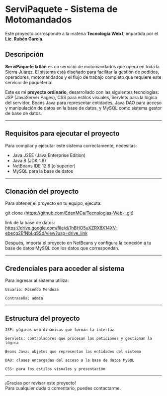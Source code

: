 # ServiPaquete - Sistema de Motomandados

Este proyecto corresponde a la materia **Tecnología Web I**, impartida por el **Lic. Rubén García**.

## Descripción

**ServiPaquete Ixtlán** es un servicio de motomandados que opera en toda la Sierra Juárez. El sistema está diseñado para facilitar la gestión de pedidos, operadores, motomandados y el flujo de trabajo completo que requiere este servicio de paquetería.

Este es mi **proyecto ordinario**, desarrollado con las siguientes tecnologías: JSP (JavaServer Pages), CSS para estilos visuales, Servlets para la lógica del servidor, Beans Java para representar entidades, Java DAO para acceso y manipulación de datos en la base de datos, y MySQL como sistema gestor de base de datos.

---

## Requisitos para ejecutar el proyecto

Para compilar y ejecutar este sistema correctamente, necesitas:

- Java J2EE (Java Enterprise Edition)  
- Java 8 (JDK 1.8)  
- NetBeans IDE 12.6 (o superior)  
- MySQL para la base de datos  

---

## Clonación del proyecto

Para obtener el proyecto en tu equipo, ejecuta:

git clone (https://github.com/EdenMCa/Tecnologias-Web-I.git)

link de la base de datos: https://drive.google.com/file/d/1hBHO5uXZRX8X14XV-ebecg2EfNbLqSSd/view?usp=drive_link

Después, importa el proyecto en NetBeans y configura la conexión a tu base de datos MySQL con los datos que correspondan.

---

## Credenciales para acceder al sistema

Para ingresar al sistema utiliza:

    Usuario: Rosendo Mendoza

    Contraseña: admin

---

## Estructura del proyecto

    JSP: páginas web dinámicas que forman la interfaz

    Servlets: controladores que procesan las peticiones y gestionan la lógica

    Beans Java: objetos que representan las entidades del sistema

    DAO: clases encargadas del acceso a la base de datos MySQL

    CSS: para los estilos visuales y presentación

---

¡Gracias por revisar este proyecto!  
Para cualquier duda o comentario, puedes contactarme.
